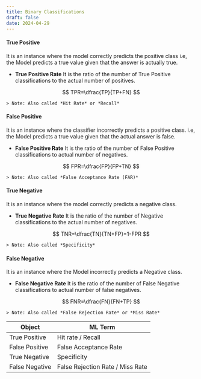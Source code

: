 ```yaml
---
title: Binary Classifications
draft: false
date: 2024-04-29
---
```


#### True Positive 
It is an instance where the model correctly predicts the positive class i.e, the Model predicts a true value given that the answer is actually true. 
- **True Positive Rate**
	It is the ratio of the number of True Positive classifications to the actual number of positives.  
	
$$
TPR=\dfrac{TP}{TP+FN}
$$

	> Note: Also called *Hit Rate* or *Recall*
#### False Positive
It is an instance where the classifier incorrectly predicts a positive class.  i.e, the Model predicts a true value given that the actual answer is false. 
- **False Positive Rate**
	It is the ratio of the number of False Positive classifications to actual number of negatives. 
	
$$
FPR=\dfrac{FP}{FP+TN}
$$

	> Note: Also called *False Acceptance Rate (FAR)*
#### True Negative 
It is an instance where the model correctly predicts a negative class. 
- **True Negative Rate**
	It is the ratio of the number of Negative classifications to the actual number of negatives. 
	
$$
TNR=\dfrac{TN}{TN+FP}=1-FPR
$$

	> Note: Also called *Specificity*
#### False Negative 
It is an instance where the Model incorrectly predicts a Negative class. 
- **False Negative Rate**
	It is the ratio of the number of False Negative classifications to actual number of false negatives. 
	
$$
FNR=\dfrac{FN}{FN+TP}
$$

	> Note: Also called *False Rejection Rate* or *Miss Rate*
 


| Object         | ML Term                          |
| -------------- | -------------------------------- |
| True Positive  | Hit rate / Recall                |
| False Positive | False Acceptance Rate            |
| True Negative  | Specificity                      |
| False Negative | False Rejection Rate / Miss Rate |


